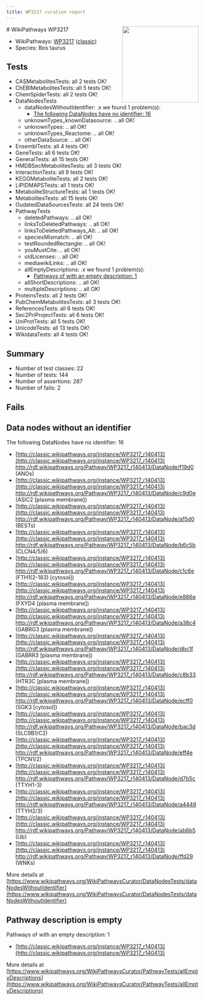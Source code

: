 ```yaml
---
title: WP3217 curation report
---
```


<img style="float: right; width: 200px" src="https://upload.wikimedia.org/wikipedia/commons/thumb/8/83/Wplogo_with_text_500.png/640px-Wplogo_with_text_500.png" />
# WikiPathways WP3217

* WikiPathways: [WP3217](https://wikipathways.org/pathways/WP3217) ([classic](https://classic.wikipathways.org/instance/WP3217))
* Species: Bos taurus
## Tests
* CASMetabolitesTests: all 2 tests OK!
* ChEBIMetabolitesTests: all 5 tests OK!
* ChemSpiderTests: all 2 tests OK!
* DataNodesTests
    * dataNodesWithoutIdentifier: .x we found 1 problem(s):
        * [The following DataNodes have no identifier: 16](#8792c496)
    * unknownTypes_knownDatasource: .. all OK!
    * unknownTypes: .. all OK!
    * unknownTypes_Reactome: .. all OK!
    * otherDataSource: .. all OK!
* EnsemblTests: all 4 tests OK!
* GeneTests: all 6 tests OK!
* GeneralTests: all 15 tests OK!
* HMDBSecMetabolitesTests: all 3 tests OK!
* InteractionTests: all 9 tests OK!
* KEGGMetaboliteTests: all 2 tests OK!
* LIPIDMAPSTests: all 1 tests OK!
* MetaboliteStructureTests: all 1 tests OK!
* MetabolitesTests: all 15 tests OK!
* OudatedDataSourcesTests: all 24 tests OK!
* PathwayTests
    * deletedPathways: .. all OK!
    * linksToDeletedPathways: .. all OK!
    * linksToDeletedPathways_All: .. all OK!
    * speciesMismatch: .. all OK!
    * testRoundedRectangle: .. all OK!
    * youMustCite: .. all OK!
    * oldLicenses: .. all OK!
    * mediawikiLinks: .. all OK!
    * allEmptyDescriptions: .x we found 1 problem(s):
        * [Pathways of with an empty description: 1](#798a4967)
    * allShortDescriptions: .. all OK!
    * multipleDescriptions: .. all OK!
* ProteinsTests: all 2 tests OK!
* PubChemMetabolitesTests: all 3 tests OK!
* ReferencesTests: all 6 tests OK!
* Sec2PriProjectTests: all 6 tests OK!
* UniProtTests: all 5 tests OK!
* UnicodeTests: all 13 tests OK!
* WikidataTests: all 4 tests OK!


## Summary

* Number of test classes: 22
* Number of tests: 144
* Number of assertions: 287
* Number of fails: 2

## Fails

<a name="8792c496" />

## Data nodes without an identifier

The following DataNodes have no identifier: 16

* [http://classic.wikipathways.org/instance/WP3217_r140413](http://classic.wikipathways.org/instance/WP3217_r140413) http://rdf.wikipathways.org/Pathway/WP3217_r140413/DataNode/f19d0 (ANOs)
* [http://classic.wikipathways.org/instance/WP3217_r140413](http://classic.wikipathways.org/instance/WP3217_r140413) http://rdf.wikipathways.org/Pathway/WP3217_r140413/DataNode/c9d0e (ASIC2 [plasma
membrane])
* [http://classic.wikipathways.org/instance/WP3217_r140413](http://classic.wikipathways.org/instance/WP3217_r140413) http://rdf.wikipathways.org/Pathway/WP3217_r140413/DataNode/a15d0 (BESTs)
* [http://classic.wikipathways.org/instance/WP3217_r140413](http://classic.wikipathways.org/instance/WP3217_r140413) http://rdf.wikipathways.org/Pathway/WP3217_r140413/DataNode/b6c5b (CLCN4/5/6)
* [http://classic.wikipathways.org/instance/WP3217_r140413](http://classic.wikipathways.org/instance/WP3217_r140413) http://rdf.wikipathways.org/Pathway/WP3217_r140413/DataNode/c1c6e (FTH1(2-183)
[cytosol])
* [http://classic.wikipathways.org/instance/WP3217_r140413](http://classic.wikipathways.org/instance/WP3217_r140413) http://rdf.wikipathways.org/Pathway/WP3217_r140413/DataNode/e886e (FXYD4 [plasma
membrane])
* [http://classic.wikipathways.org/instance/WP3217_r140413](http://classic.wikipathways.org/instance/WP3217_r140413) http://rdf.wikipathways.org/Pathway/WP3217_r140413/DataNode/a38c4 (GABRG3 [plasma
membrane])
* [http://classic.wikipathways.org/instance/WP3217_r140413](http://classic.wikipathways.org/instance/WP3217_r140413) http://rdf.wikipathways.org/Pathway/WP3217_r140413/DataNode/dbc1f (GABRR3 [plasma
membrane])
* [http://classic.wikipathways.org/instance/WP3217_r140413](http://classic.wikipathways.org/instance/WP3217_r140413) http://rdf.wikipathways.org/Pathway/WP3217_r140413/DataNode/c8b33 (HTR3C [plasma
membrane])
* [http://classic.wikipathways.org/instance/WP3217_r140413](http://classic.wikipathways.org/instance/WP3217_r140413) http://rdf.wikipathways.org/Pathway/WP3217_r140413/DataNode/ecff0 (SGK3 [cytosol])
* [http://classic.wikipathways.org/instance/WP3217_r140413](http://classic.wikipathways.org/instance/WP3217_r140413) http://rdf.wikipathways.org/Pathway/WP3217_r140413/DataNode/bac3d (SLC9B1/C2)
* [http://classic.wikipathways.org/instance/WP3217_r140413](http://classic.wikipathways.org/instance/WP3217_r140413) http://rdf.wikipathways.org/Pathway/WP3217_r140413/DataNode/eff4e (TPCN1/2)
* [http://classic.wikipathways.org/instance/WP3217_r140413](http://classic.wikipathways.org/instance/WP3217_r140413) http://rdf.wikipathways.org/Pathway/WP3217_r140413/DataNode/d7b5c (TTYH1-3)
* [http://classic.wikipathways.org/instance/WP3217_r140413](http://classic.wikipathways.org/instance/WP3217_r140413) http://rdf.wikipathways.org/Pathway/WP3217_r140413/DataNode/a4449 (TTYH2/3)
* [http://classic.wikipathways.org/instance/WP3217_r140413](http://classic.wikipathways.org/instance/WP3217_r140413) http://rdf.wikipathways.org/Pathway/WP3217_r140413/DataNode/ab6b5 (Ub)
* [http://classic.wikipathways.org/instance/WP3217_r140413](http://classic.wikipathways.org/instance/WP3217_r140413) http://rdf.wikipathways.org/Pathway/WP3217_r140413/DataNode/ffd29 (WNKs)


More details at [https://www.wikipathways.org/WikiPathwaysCurator/DataNodesTests/dataNodesWithoutIdentifier](https://www.wikipathways.org/WikiPathwaysCurator/DataNodesTests/dataNodesWithoutIdentifier)

<a name="798a4967" />

## Pathway description is empty

Pathways of with an empty description: 1

* [http://classic.wikipathways.org/instance/WP3217_r140413](http://classic.wikipathways.org/instance/WP3217_r140413)

More details at [https://www.wikipathways.org/WikiPathwaysCurator/PathwayTests/allEmptyDescriptions](https://www.wikipathways.org/WikiPathwaysCurator/PathwayTests/allEmptyDescriptions)

